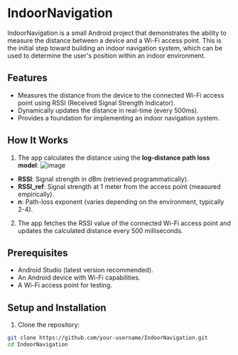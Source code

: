 # IndoorNavigation

IndoorNavigation is a small Android project that demonstrates the ability to measure the distance between a device and a Wi-Fi access point. This is the initial step toward building an indoor navigation system, which can be used to determine the user's position within an indoor environment.

## Features

- Measures the distance from the device to the connected Wi-Fi access point using RSSI (Received Signal Strength Indicator).
- Dynamically updates the distance in real-time (every 500ms).
- Provides a foundation for implementing an indoor navigation system.

## How It Works

1. The app calculates the distance using the **log-distance path loss model**:
![image](https://github.com/user-attachments/assets/a50418a6-483b-4ee6-8eea-144d366c194a)
- **RSSI**: Signal strength in dBm (retrieved programmatically).
- **RSSI_ref**: Signal strength at 1 meter from the access point (measured empirically).
- **n**: Path-loss exponent (varies depending on the environment, typically 2-4).

2. The app fetches the RSSI value of the connected Wi-Fi access point and updates the calculated distance every 500 milliseconds.

## Prerequisites

- Android Studio (latest version recommended).
- An Android device with Wi-Fi capabilities.
- A Wi-Fi access point for testing.

## Setup and Installation

1. Clone the repository:
```bash
git clone https://github.com/your-username/IndoorNavigation.git
cd IndoorNavigation
